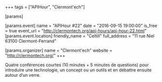 +++
tags = ["APIHour", "Clermont'ech"]

[params]

[params.event]
name = "APIHour #22"
date = "2016-09-15 19:00:00"
is_free = true
event_url = "http://clermontech.org/api-hours/api-hour-22.html"
[params.event.location]
friendly_name = "Celtill"
full_address = "11 rue Niel 63100 Clermont-Ferrand"

[params.organizer]
name = "Clermont'ech"
website = "http://clermontech.org/"
+++

Quatre conférences courtes (10 minutes + 5 minutes de questions) pour introduire une technologie, un concept ou un outils et en débattre ensuite autour d’un verre.